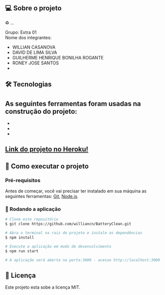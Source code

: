 ## 💻 Sobre o projeto

♻️ ...

Grupo:
 Extra 01
 </br>
Nome dos integrantes:
- WILLIAN CASANOVA
- DAVID DE LIMA SILVA 
- GUILHERME HENRIQUE BONILHA ROGANTE
- RONEY JOSE SANTOS
- 


## 🛠 Tecnologias

As seguintes ferramentas foram usadas na construção do projeto:
- 
- 
- 
- 

##  [Link do projeto no Heroku!](https://battery-clean.herokuapp.com/)
## 🚀 Como executar o projeto
### Pré-requisitos

Antes de começar, você vai precisar ter instalado em sua máquina as seguintes ferramentas:
[Git](https://git-scm.com), [Node.js](https://nodejs.org/en). 

### 🧭 Rodando a aplicação

```bash
# Clone este repositório
$ git clone https://github.com/williancn/BatteryClean.git

# Abra o terminal na raiz do projeto e instale as dependências
$ npm install

# Execute a aplicação em modo de desenvolvimento
$ npm run start

# A aplicação será aberta na porta:3000 - acesse http://localhost:3000
```

## 📝 Licença

Este projeto esta sobe a licença MIT.
